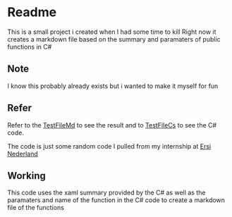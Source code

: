 # Readme
This is a small project i created when I had some time to kill
Right now it creates a markdown file based on the summary and paramaters of public functions in C#

## Note
I know this probably already exists but i wanted to make it myself for fun

## Refer
Refer to the [TestFileMd](TestFile.md) to see the result and to [TestFileCs](TestFile.cs) to see the C# code.

The code is just some random code I pulled from my internship at [Ersi Nederland](https://www.esri.nl/nl-nl/home)

## Working
This code uses the xaml summary provided by the C# as well as the paramaters and name of the function in the C# code to create a markdown file of the functions

